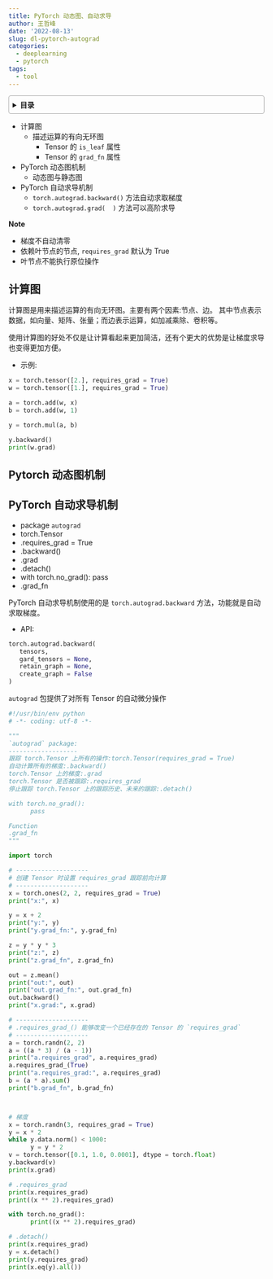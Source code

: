 ```yaml
---
title: PyTorch 动态图、自动求导
author: 王哲峰
date: '2022-08-13'
slug: dl-pytorch-autograd
categories:
  - deeplearning
  - pytorch
tags:
  - tool
---
```


<style>
details {
    border: 1px solid #aaa;
    border-radius: 4px;
    padding: .5em .5em 0;
}
summary {
    font-weight: bold;
    margin: -.5em -.5em 0;
    padding: .5em;
}
details[open] {
    padding: .5em;
}
details[open] summary {
    border-bottom: 1px solid #aaa;
    margin-bottom: .5em;
}
</style>

<details><summary>目录</summary><p>

- [计算图](#计算图)
- [Pytorch 动态图机制](#pytorch-动态图机制)
- [PyTorch 自动求导机制](#pytorch-自动求导机制)
</p></details><p></p>

- 计算图
   - 描述运算的有向无环图
      - Tensor 的 `is_leaf` 属性
      - Tensor 的 `grad_fn` 属性
- PyTorch 动态图机制
   - 动态图与静态图
- PyTorch 自动求导机制
   - `torch.autograd.backward()` 方法自动求取梯度
   - `torch.autograd.grad(  )` 方法可以高阶求导

**Note**

- 梯度不自动清零
- 依赖叶节点的节点, `requires_grad` 默认为 True
- 叶节点不能执行原位操作

## 计算图

计算图是用来描述运算的有向无环图。主要有两个因素:节点、边。
其中节点表示数据，如向量、矩阵、张量；而边表示运算，如加减乘除、卷积等。

使用计算图的好处不仅是让计算看起来更加简洁，还有个更大的优势是让梯度求导也变得更加方便。

- 示例:

```python
x = torch.tensor([2.], requires_grad = True)
w = torch.tensor([1.], requires_grad = True)

a = torch.add(w, x)
b = torch.add(w, 1)

y = torch.mul(a, b)

y.backward()
print(w.grad)
```

## Pytorch 动态图机制


## PyTorch 自动求导机制

- package `autograd`
- torch.Tensor
- .requires_grad = True
- .backward()
- .grad
- .detach()
- with torch.no_grad(): pass
- .grad_fn

PyTorch 自动求导机制使用的是 ``torch.autograd.backward`` 方法，功能就是自动求取梯度。

- API:

```python
torch.autograd.backward(
   tensors, 
   gard_tensors = None, 
   retain_graph = None, 
   create_graph = False
)
```

`autograd` 包提供了对所有 Tensor 的自动微分操作

```python
#!/usr/bin/env python
# -*- coding: utf-8 -*-

"""
`autograd` package:
-------------------
跟踪 torch.Tensor 上所有的操作:torch.Tensor(requires_grad = True)
自动计算所有的梯度:.backward()
torch.Tensor 上的梯度:.grad
torch.Tensor 是否被跟踪:.requires_grad
停止跟踪 torch.Tensor 上的跟踪历史、未来的跟踪:.detach()

with torch.no_grad():
      pass

Function
.grad_fn
"""

import torch

# --------------------
# 创建 Tensor 时设置 requires_grad 跟踪前向计算
# --------------------
x = torch.ones(2, 2, requires_grad = True)
print("x:", x)

y = x + 2
print("y:", y)
print("y.grad_fn:", y.grad_fn)

z = y * y * 3
print("z:", z)
print("z.grad_fn", z.grad_fn)

out = z.mean()
print("out:", out)
print("out.grad_fn:", out.grad_fn)
out.backward()
print("x.grad:", x.grad)

# --------------------
# .requires_grad_() 能够改变一个已经存在的 Tensor 的 `requires_grad`
# --------------------
a = torch.randn(2, 2)
a = ((a * 3) / (a - 1))
print("a.requires_grad", a.requires_grad)
a.requires_grad_(True)
print("a.requires_grad:", a.requires_grad)
b = (a * a).sum()
print("b.grad_fn", b.grad_fn)



# 梯度
x = torch.randn(3, requires_grad = True)
y = x * 2
while y.data.norm() < 1000:
      y = y * 2
v = torch.tensor([0.1, 1.0, 0.0001], dtype = torch.float)
y.backward(v)
print(x.grad)

# .requires_grad
print(x.requires_grad)
print((x ** 2).requires_grad)

with torch.no_grad():
      print((x ** 2).requires_grad)

# .detach()
print(x.requires_grad)
y = x.detach()
print(y.requires_grad)
print(x.eq(y).all())
```

